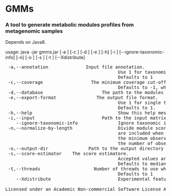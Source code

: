 # GMMs
### A tool to generate metabolic modules profiles from metagenomic samples

Depends on Java8.

usage: java -jar gmms.jar  [-a <ANNOTATION>] [-c <COVERAGE>] [-d <FILE>] [-e <FORMAT>] [-h] [-i <PATH>] [--ignore-taxonomic-info] [-n] [-o <DIRECTORY>] [-s <SCORE-ESTIMATOR>] [-t <THREADS>] [--Xdistribute]

<pre>
 -a,--annotation <ANNOTATION>             Input file annotation.
                                          Use 1 for taxonomic annotation followed by orthologs files or 2 for orthologs only.
                                          Defaults to 1
 -c,--coverage <COVERAGE>                 The minimum coverage cut-off to accept a module [0.0 to 1.0].
                                          Defaults to -1, where the coverage is learned from the coverage distribution of all modules
 -d,--database <FILE>                     The path to the modules database
 -e,--export-format <FORMAT>              The output file format.
                                          Use 1 for single tab separated files containing module id, abundance and coverage. Use 2 for an abundance and a coverage matrices.
                                          Defaults to 1.
 -h,--help                                Show this help message and exit
 -i,--input <PATH>                        Path to the input matrix or input directory with one file per sample
    --ignore-taxonomic-info               Ignore taxonomic info from input file and infer modules for the whole metagenome instead
 -n,--normalize-by-length                 Divide module score by its length. When combined with a median estimator, missing reactions (score = 0 )
                                          are included when estimating the median. If the estimated score equals zero then it is replaced by
                                          the minimum observed reaction score. If this option is specified, score calculation is based only on
                                          the number of observed reactions
 -o,--output-dir <DIRECTORY>              Path to the output directory
 -s,--score-estimator <SCORE-ESTIMATOR>   The score estimatore.
                                          Accepted values are [median|average].
                                          Defaults to median
 -t,--threads <THREADS>                   Number of threads to use when mapping the modules.
                                          Defaults to 1
    --Xdistribute                         Experimental feature - When an ortholog is shared, distribute its abundance by the count of sharing modules.

Licensed under an Academic Non-commercial Software License Agreement, https://github.com/raeslab/GMMs/blob/master/LICENSE
</pre>

